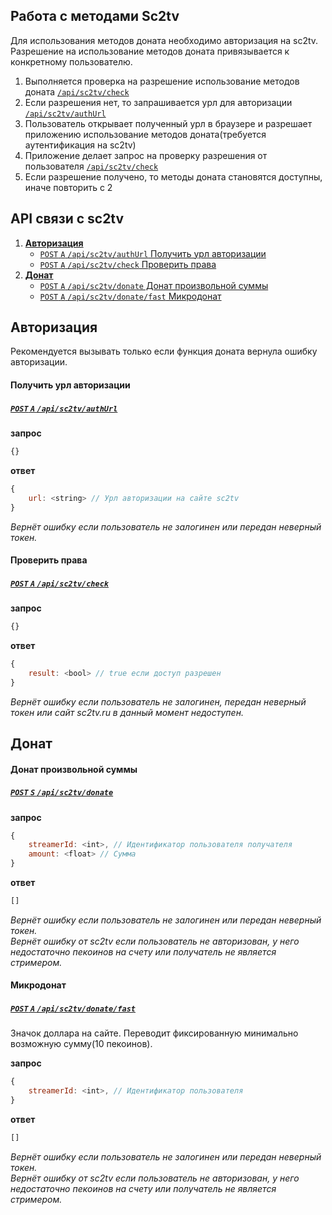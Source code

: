Работа с методами Sc2tv 
------

Для использования методов доната необходимо авторизация на sc2tv.  
Разрешение на использование методов доната привязывается к конкретному пользователю.

1. Выполняется проверка на разрешение использование методов доната [`/api/sc2tv/check`](#Проверить-права)
2. Если разрешения нет, то запрашивается урл для авторизации [`/api/sc2tv/authUrl`](#Получить-урл-авторизации)
3. Пользователь открывает полученный урл в браузере и разрешает приложению использование методов доната(требуется аутентификация на sc2tv)
4. Приложение делает запрос на проверку разрешения от пользователя [`/api/sc2tv/check`](#Проверить-права)
5. Если разрешение получено, то методы доната становятся доступны, иначе повторить с 2


API связи с sc2tv
------------------
1. [**Авторизация**](#Авторизация)
    - [`POST` `A` `/api/sc2tv/authUrl` Получить урл авторизации](#Получить-урл-авторизации)
    - [`POST` `A` `/api/sc2tv/check` Проверить права](#Проверить-права)
2. [**Донат**](#Донат)
    - [`POST` `A` `/api/sc2tv/donate` Донат произвольной суммы](#Донат-произвольной-суммы)
    - [`POST` `A` `/api/sc2tv/donate/fast` Микродонат](#Микродонат)


## Авторизация

Рекомендуется вызывать только если функция доната вернула ошибку авторизации.


#### Получить урл авторизации
##### [`POST` `A` `/api/sc2tv/authUrl`](http://funstream.tv/api/sc2tv/authUrl)
**запрос**
```js
{}
```
**ответ**
```js
{
    url: <string> // Урл авторизации на сайте sc2tv
}
```
*Вернёт ошибку если пользователь не залогинен или передан неверный токен.*


####  Проверить права
##### [`POST` `A` `/api/sc2tv/check`](http://funstream.tv/api/sc2tv/check)
**запрос**
```js
{}
```
**ответ**
```js
{
    result: <bool> // true если доступ разрешен
}
```
*Вернёт ошибку если пользователь не залогинен, передан неверный токен или сайт sc2tv.ru в данный момент недоступен.*


## Донат

#### Донат произвольной суммы
##### [`POST` `S` `/api/sc2tv/donate`](http://funstream.tv/api/sc2tv/donate)
**запрос**
```js
{
    streamerId: <int>, // Идентификатор пользователя получателя
    amount: <float> // Сумма
}
```
**ответ**
```js
[]
```
*Вернёт ошибку если пользователь не залогинен или передан неверный токен.*  
*Вернёт ошибку от sc2tv если пользователь не авторизован, у него недостаточно пекоинов на счету или получатель не является стримером.*


#### Микродонат
##### [`POST` `A` `/api/sc2tv/donate/fast`](http://funstream.tv/api/sc2tv/donate/fast)

Значок доллара на сайте. Переводит фиксированную минимально возможную сумму(10 пекоинов).

**запрос**
```js
{
    streamerId: <int>, // Идентификатор пользователя
}
```
**ответ**
```js
[]
```
*Вернёт ошибку если пользователь не залогинен или передан неверный токен.*  
*Вернёт ошибку от sc2tv если пользователь не авторизован, у него недостаточно пекоинов на счету или получатель не является стримером.*
